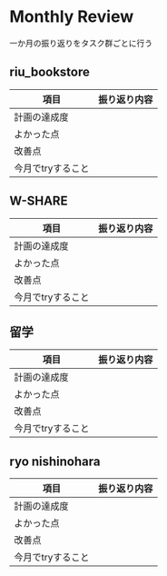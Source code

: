 # Monthly Review
一か月の振り返りをタスク群ごとに行う
## riu_bookstore
|項目|振り返り内容|
|---|---|
|計画の達成度||
|よかった点||
|改善点||
|今月でtryすること||
## W-SHARE
|項目|振り返り内容|
|---|---|
|計画の達成度||
|よかった点||
|改善点||
|今月でtryすること||
## 留学
|項目|振り返り内容|
|---|---|
|計画の達成度||
|よかった点||
|改善点||
|今月でtryすること||
## ryo nishinohara
|項目|振り返り内容|
|---|---|
|計画の達成度||
|よかった点||
|改善点||
|今月でtryすること||
